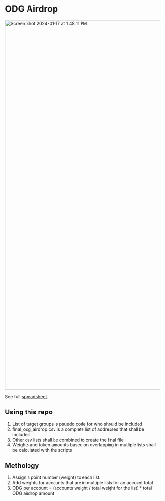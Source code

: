 # ODG Airdrop

<img width="1203" alt="Screen Shot 2024-01-17 at 1 48 11 PM" src="https://github.com/cupOJoseph/odg-airdrop/assets/9449596/06b1c3c7-af3c-4626-95a3-0e167ef0829c">

See full [spreadsheet](https://docs.google.com/spreadsheets/d/147OFIAgpuya1MrxR5yWwCwtPLoY8AJ6huYCSGBMZQ8g/edit?usp=sharing).

## Using this repo
1. List of target groups is psuedo code for who should be included
2. final_odg_airdrop.csv is a complete list of addresses that shall be included
3. Other csv lists shall be combined to create the final file
4. Weights and token amounts based on overlapping in mutliple lists shall be calculated with the scripts


## Methology
1. Assign a point number (weight) to each list. 
2. Add weights for accounts that are in multiple lists for an account total
3. ODG per account = (accounts weight / total weight for the list) * total ODG airdrop amount 
